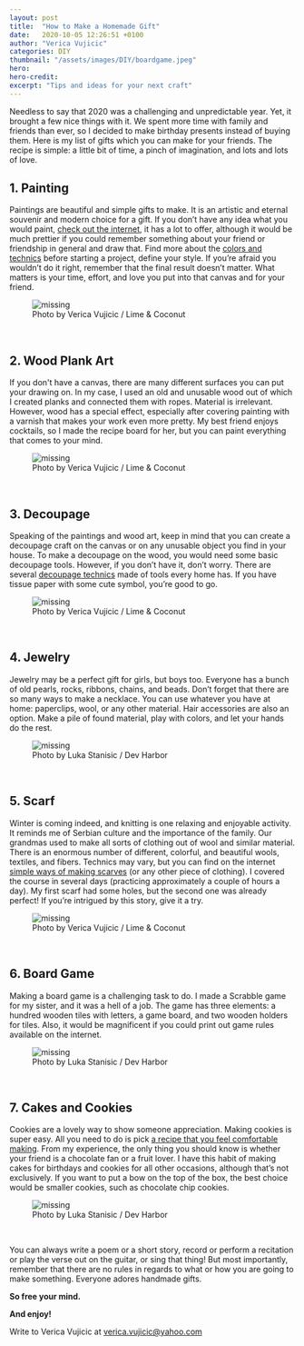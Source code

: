 ```yaml
---
layout: post
title:  "How to Make a Homemade Gift"
date:   2020-10-05 12:26:51 +0100
author: "Verica Vujicic"
categories: DIY
thumbnail: "/assets/images/DIY/boardgame.jpeg"
hero: 
hero-credit:
excerpt: "Tips and ideas for your next craft"
---
```

<drop-cap>N</drop-cap>eedless to say that 2020 was a challenging and unpredictable year. Yet, it brought a few nice things with it. We spent more time with family and friends than ever, so I decided to make birthday presents instead of buying them. Here is my list of gifts which you can make for your friends. The recipe is simple: a little bit of time, a pinch of imagination, and lots and lots of love.

## 1. Painting

Paintings are beautiful and simple gifts to make. It is an artistic and eternal souvenir and modern choice for a gift. If you don’t have any idea what you would paint, [check out the internet](https://www.google.com/search?q=diy+paintings&client=safari&rls=en&sxsrf=ALeKk03362OTABeH99avAEbq3bMSxPPEAw:1609602960906&source=lnms&tbm=isch&sa=X&ved=2ahUKEwjG3dqlzv3tAhURqaQKHaAtBywQ_AUoAXoECBQQAw&biw=1440&bih=837), it has a lot to offer, although it would be much prettier if you could remember something about your friend or friendship in general and draw that. Find more about the [colors and technics](https://www.pinterest.com/diyboards/diy-canvas-art/) before starting a project, define your style. If you’re afraid you wouldn’t do it right, remember that the final result doesn’t matter. What matters is your time, effort, and love you put into that canvas and for your friend.

<figure>
    <img src='/assets/images/DIY/papagaji.jpeg' alt='missing' />
    <figcaption>Photo by Verica Vujicic / Lime & Coconut</figcaption>
</figure>

<br>

## 2. Wood Plank Art

If you don't have a canvas, there are many different surfaces you can put your drawing on. In my case, I used an old and unusable wood out of which I created planks and connected them with ropes. Material is irrelevant. However, wood has a special effect, especially after covering painting with a varnish that makes your work even more pretty. My best friend enjoys cocktails, so I made the recipe board for her, but you can paint everything that comes to your mind.

<figure>
    <img src='/assets/images/DIY/kombo.png' alt='missing' />
    <figcaption>Photo by Verica Vujicic / Lime & Coconut</figcaption>
</figure>

<br>

## 3. Decoupage

Speaking of the paintings and wood art, keep in mind that you can create a decoupage craft on the canvas or on any unusable object you find in your house. To make a decoupage on the wood, you would need some basic decoupage tools. However, if you don’t have it, don’t worry. There are several [decoupage technics](https://www.google.com/search?q=decoupage+tutorial&source=lmns&bih=837&biw=1440&client=safari&hl=en&sa=X&ved=2ahUKEwjopKPdz_3tAhWWOuwKHazlCjgQ_AUoAHoECAEQAA) made of tools every home has. If you have tissue paper with some cute symbol, you’re good to go.

<figure>
    <img src='/assets/images/DIY/decoupage.jpeg' alt='missing' />
    <figcaption>Photo by Verica Vujicic / Lime & Coconut</figcaption>
</figure>

<br>

## 4. Jewelry 

Jewelry may be a perfect gift for girls, but boys too. Everyone has a bunch of old pearls, rocks, ribbons, chains, and beads. Don’t forget that there are so many ways to make a necklace. You can use whatever you have at home: paperclips, wool, or any other material. Hair accessories are also an option. Make a pile of found material, play with colors, and let your hands do the rest.

<figure>
    <img src='/assets/images/DIY/necklace.jpeg' alt='missing' />
    <figcaption>Photo by Luka Stanisic / Dev Harbor</figcaption>
</figure>

<br>

## 5. Scarf

Winter is coming indeed, and knitting is one relaxing and enjoyable activity. It reminds me of Serbian culture and the importance of the family. Our grandmas used to make all sorts of clothing out of wool and similar material. There is an enormous number of different, colorful, and beautiful wools, textiles, and fibers. Technics may vary, but you can find on the internet [simple ways of making scarves](https://www.google.com/search?client=safari&bih=837&biw=1440&hl=en&sxsrf=ALeKk02jghXrnsa1w-Uf7E-MP8PdjY43qQ%3A1609603349296&ei=FZnwX8zFEenBlAbe97bwCQ&q=knitting+tutorial+for+beginners&oq=knitting+tutorial+&gs_lcp=CgZwc3ktYWIQAxgAMgoIABDJAxAUEIcCMgIIADICCAAyAggAMgIIADICCAAyAggAMgIIADICCAAyAggAOgcIIxDqAhAnOgQIIxAnOggIABDJAxCRAjoFCAAQkQI6CAguEMcBEKMCOggILhDHARCvAToECAAQQzoCCC46BQgAEMkDOgQIABAKOgcIABDJAxBDOgcIABAUEIcCULXuAVjdkwJgtZsCaAJwAXgAgAGiAYgBtA-SAQQxMC45mAEAoAEBqgEHZ3dzLXdperABCsABAQ&sclient=psy-ab) (or any other piece of clothing). I covered the course in several days (practicing approximately a couple of hours a day). My first scarf had some holes, but the second one was already perfect! If you’re intrigued by this story, give it a try.

<figure>
    <img src='/assets/images/DIY/scarf.jpeg' alt='missing' />
    <figcaption>Photo by Verica Vujicic / Lime & Coconut</figcaption>
</figure>

<br>

## 6. Board Game

Making a board game is a challenging task to do. I made a Scrabble game for my sister, and it was a hell of a job. The game has three elements: a hundred wooden tiles with letters, a game board, and two wooden holders for tiles. Also, it would be magnificent if you could print out game rules available on the internet.

<figure>
    <img src='/assets/images/DIY/boardgame.jpeg' alt='missing' />
    <figcaption>Photo by Luka Stanisic / Dev Harbor</figcaption>
</figure>

<br>

## 7. Cakes and Cookies

Cookies are a lovely way to show someone appreciation. Making cookies is super easy. All you need to do is pick [a recipe that you feel comfortable making](https://www.google.com/search?client=safari&bih=837&biw=1440&hl=en&sxsrf=ALeKk02pS5AaiO2amSS6w1w-u6-oxJqH5g%3A1609603465977&ei=iZnwX-uAO6f5sAfNwLWYCg&q=easy+recipes+cookies&oq=easy+recipes+cookies&gs_lcp=CgZwc3ktYWIQAzIFCAAQyQMyAggAMgYIABAWEB4yBggAEBYQHjIGCAAQFhAeMgYIABAWEB4yBggAEBYQHjIGCAAQFhAeMgYIABAWEB4yBggAEBYQHjoECAAQRzoHCAAQyQMQQzoECAAQQzoHCAAQFBCHAjoICAAQyQMQkQJQ6BFYlhlgshxoAHACeACAAWeIAeoFkgEDNy4xmAEAoAEBqgEHZ3dzLXdpesgBB8ABAQ&sclient=psy-ab&ved=0ahUKEwir6cWW0P3tAhWnPOwKHU1gDaMQ4dUDCAw&uact=5). From my experience, the only thing you should know is whether your friend is a chocolate fan or a fruit lover. I have this habit of making cakes for birthdays and cookies for all other occasions, although that’s not exclusively. If you want to put a bow on the top of the box, the best choice would be smaller cookies, such as chocolate chip cookies.

<figure>
    <img src='/assets/images/DIY/cake.jpeg' alt='missing' />
    <figcaption>Photo by Luka Stanisic / Dev Harbor</figcaption>
</figure>

<br>

You can always write a poem or a short story, record or perform a recitation or play the verse out on the guitar, or sing that thing! But most importantly, remember that there are no rules in regards to what or how you are going to make something. Everyone adores handmade gifts. 

**So free your mind.** 

**And enjoy!**


Write to Verica Vujicic at [verica.vujicic@yahoo.com](mailto:verica.vujicic@yahoo.com)